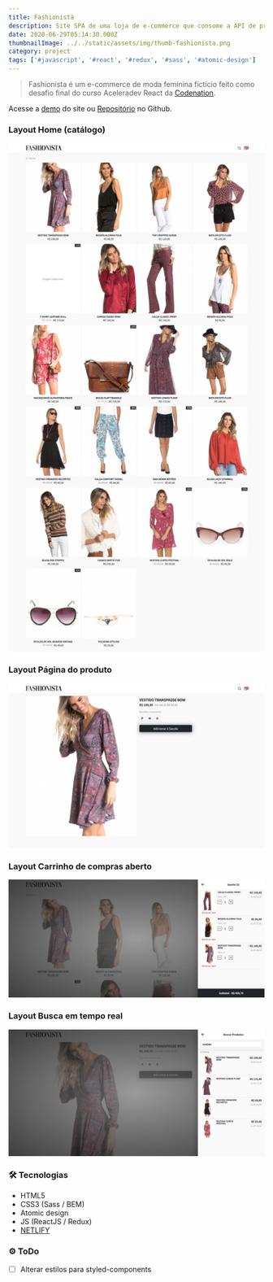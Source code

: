 ```yaml
---
title: Fashionista
description: Site SPA de uma loja de e-commerce que consome a API de produtos própria e gerencia estados com Redux.
date: 2020-06-29T05:14:30.000Z
thumbnailImage: ../../static/assets/img/thumb-fashionista.png
category: project
tags: ['#javascript', '#react', '#redux', '#sass', '#atomic-design']
---
```

> Fashionista é um e-commerce de moda feminina fictício feito como desafio final do curso Aceleradev React da [Codenation](https://www.codenation.dev/).
 
Acesse a [demo](https://fashionista-shop.netlify.app/) do site ou [Repositório](https://github.com/GuiSAlmeida/aceleradev-fashionista) no Github.

### **Layout Home (catálogo)**

![Home](../../static/assets/img/fashionista-layout1.png)

### **Layout Página do produto**
![Produto](../../static/assets/img/fashionista-layout2.png)

### **Layout Carrinho de compras aberto**
![Carrinho](../../static/assets/img/fashionista-layout3.png)

### **Layout Busca em tempo real**
![Busca](../../static/assets/img/fashionista-layout4.png)


### 🛠️ **Tecnologias**
-   HTML5
-   CSS3 (Sass / BEM)
-   Atomic design
-   JS (ReactJS / Redux)
-   [NETLIFY](https://www.netlify.com/)

### ⚙️ **ToDo**
-   [ ] Alterar estilos para styled-components

